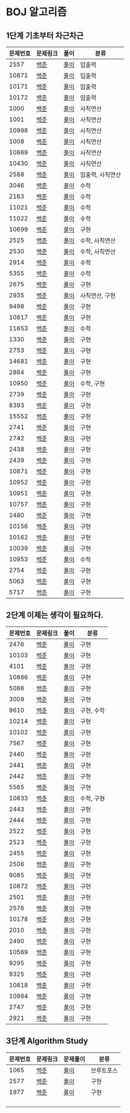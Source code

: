 # BOJ 알고리즘 

## 1단계 기초부터 차근차근



| 문제번호 | 문제링크                                        | 풀이                                                         | 분류             |
| -------- | ----------------------------------------------- | ------------------------------------------------------------ | ---------------- |
| 2557     | [백준](https://www.acmicpc.net/problem/2557)    | [풀이](https://www.acmicpc.net/source/25061950)              | 입출력           |
| 10871    | [백준](https://www.acmicpc.net/problem/10718)   | [풀이](https://www.acmicpc.net/source/25062112)              | 입출력           |
| 10171    | [백준](https://www.acmicpc.net/problem/10171)   | [풀이](https://www.acmicpc.net/source/25062269)              | 입출력           |
| 10172    | [백준](https://www.acmicpc.net/problem/10172)   | [풀이](https://www.acmicpc.net/source/25062414)              | 입출력           |
| 1000     | [백준](https://www.acmicpc.net/problem/1000)    | [풀이](https://www.acmicpc.net/source/25062902)              | 사칙연산         |
| 1001     | [백준](https://www.acmicpc.net/problem/1001)    | [풀이](https://www.acmicpc.net/source/25062945)              | 사칙연산         |
| 10998    | [백준](https://www.acmicpc.net/problem/10998)   | [풀이](https://www.acmicpc.net/source/25062973)              | 사칙연산         |
| 1008     | [백준](https://www.acmicpc.net/problem/1008)    | [풀이](https://www.acmicpc.net/source/25063052)              | 사칙연산         |
| 10869    | [백준](https://www.acmicpc.net/problem/10869)   | [풀이](https://www.acmicpc.net/source/25079645)              | 사칙연산         |
| 10430    | [백준](https://www.acmicpc.net/problem/10430)   | [풀이](https://www.acmicpc.net/source/25081160)              | 사칙연산         |
| 2588     | [백준](https://www.acmicpc.net/problem/2588)    | [풀이](https://www.acmicpc.net/source/25301772)              | 입출력, 사칙연산 |
| 3046     | [백준](https://www.acmicpc.net/problem/3046)    | [풀이](https://www.acmicpc.net/source/25316120)              | 수학             |
| 2163     | [백준](https://www.acmicpc.net/problem/2163)    | [풀이](https://www.acmicpc.net/source/25316403)              | 수학             |
| 11021    | [백준](https://www.acmicpc.net/problem/11021)   | [풀이](https://www.acmicpc.net/source/25317668)              | 수학             |
| 11022    | [백준](https://www.acmicpc.net/problem/11022)   | [풀이](https://www.acmicpc.net/source/25317789)              | 수학             |
| 10699    | [백준](https://www.acmicpc.net/problem/10699)   | [풀이](https://www.acmicpc.net/source/25326999)              | 구현             |
| 2525     | [백준](https://www.acmicpc.net/problem/2525)    | [풀이](https://www.acmicpc.net/source/25350836)              | 수학, 사칙연산   |
| 2530     | [백준](https://www.acmicpc.net/problem/2530)    | [풀이](https://www.acmicpc.net/source/25359057)              | 수학, 사칙연산   |
| 2914     | [백준](https://www.acmicpc.net/problem/2914)    | [풀이](https://www.acmicpc.net/source/25359382)              | 수학             |
| 5355     | [백준](https://www.acmicpc.net/problem/5355)    | [풀이](https://www.acmicpc.net/source/25375942)              | 수학             |
| 2675     | [백준](https://www.acmicpc.net/problem/2675)    | [풀이](https://www.acmicpc.net/source/25384847)              | 구현             |
| 2935     | [백준](https://www.acmicpc.net/problem/2935)    | [풀이](https://www.acmicpc.net/source/25384990)              | 사칙연산, 구현   |
| 9498     | [백준](https://www.acmicpc.net/problem/9498)    | [풀이](https://www.acmicpc.net/source/25385444)              | 구현             |
| 10817    | [백준](https://www.acmicpc.net/problem/10817)   | [풀이](https://www.acmicpc.net/source/25386029)              | 구현             |
| 11653    | [백준](https://www.acmicpc.net/problem/11653)   | [풀이](https://www.acmicpc.net/source/25438902)              | 수학             |
| 1330     | [백준](https://www.acmicpc.net/problem/1330)    | [풀이](https://www.acmicpc.net/source/25454929)              | 구현             |
| 2753     | [백준](https://www.acmicpc.net/problem/2753)    | [풀이](https://www.acmicpc.net/source/25455524)              | 구현             |
| 14681    | [백준](https://www.acmicpc.net/problem/14681)   | [풀이](https://www.acmicpc.net/source/25455754)              | 구현             |
| 2884     | [백준](https://www.acmicpc.net/problem/2884)    | [풀이](https://www.acmicpc.net/source/25456468)              | 구현             |
| 10950    | [백준](https://www.acmicpc.net/problem/10950)   | [풀이](https://www.acmicpc.net/source/25457270)              | 수학, 구현       |
| 2739     | [백준](https://www.acmicpc.net/problem/2739)    | [풀이](https://www.acmicpc.net/source/25457530)              | 구현             |
| 8393     | [백준](https://www.acmicpc.net/problem/8393)    | [풀이](https://www.acmicpc.net/source/25457629)              | 구현             |
| 15552    | [백준](https://www.acmicpc.net/problem/15552)   | [풀이](https://www.acmicpc.net/source/25458119)              | 구현             |
| 2741     | [백준](https://www.acmicpc.net/problem/2741)    | [풀이](https://www.acmicpc.net/source/25458203)              | 구현             |
| 2742     | [백준](https://www.acmicpc.net/problem/2742)    | [풀이](https://www.acmicpc.net/source/25458380)              | 구현             |
| 2438     | [백준](https://www.acmicpc.net/problem/2438)    | [풀이](https://www.acmicpc.net/source/25465201)              | 구현             |
| 2439     | [백준](https://www.acmicpc.net/problem/2439)    | [풀이](https://www.acmicpc.net/source/25465302)              | 구현             |
| 10871    | [백준](https://www.acmicpc.net/problem/10871)   | [풀이](https://www.acmicpc.net/source/25472128)              | 구현             |
| 10952    | [백준](https://www.acmicpc.net/problem/10952)   | [풀이](https://www.acmicpc.net/source/25474504)              | 구현             |
| 10951    | [백준](https://www.acmicpc.net/problem/10951)   | [풀이](https://www.acmicpc.net/source/25475273)              | 구현             |
| 10757    | [백준](https://www.acmicpc.net/problem/10757)   | [풀이](https://www.acmicpc.net/source/25496086)              | 구현             |
| 2480     | [백준](https://www.acmicpc.net/problem/2480)    | [풀이](https://www.acmicpc.net/source/25507696)              | 구현             |
| 10156    | [백준](https://www.acmicpc.net/problem/10156)   | [풀이](https://www.acmicpc.net/source/25508558)              | 구현             |
| 10162    | [백준](https://www.acmicpc.net/problem/10162)   | [풀이](https://www.acmicpc.net/source/25509538)              | 구현             |
| 10039    | [백준](https://www.acmicpc.net/problem/10039)   | [풀이](https://www.acmicpc.net/source/25526432)              | 구현             |
| 10953    | [백준](https://www.acmicpc.net/problem/10953)   | [풀이](https://www.acmicpc.net/source/25526883)              | 수학             |
| 2754     | [백준](https://www.acmicpc.net/source/25527299) | [풀이](https://www.acmicpc.net/source/25527299)              | 구현             |
| 5063     | [백준](https://www.acmicpc.net/problem/5063)    | [풀이](https://www.acmicpc.net/source/25527920)              | 구현             |
| 5717     | [백준](https://www.acmicpc.net/problem/5717)    | [풀이](https://www.acmicpc.net/status?user_id=tkdqja8&problem_id=5717&from_mine=1) | 구현             |



## 2단계 이제는 생각이 필요하다.

| 문제번호 | 문제링크                                      | 풀이                                            | 분류       |
| -------- | --------------------------------------------- | ----------------------------------------------- | ---------- |
| 2476     | [백준](https://www.acmicpc.net/problem/2476)  | [풀이](https://www.acmicpc.net/source/25554951) | 구현       |
| 10103    | [백준](https://www.acmicpc.net/problem/10103) | [풀이](https://www.acmicpc.net/source/25557925) | 구현       |
| 4101     | [백준](https://www.acmicpc.net/problem/4101)  | [풀이](https://www.acmicpc.net/source/25562564) | 구현       |
| 10886    | [백준](https://www.acmicpc.net/problem/10886) | [풀이](https://www.acmicpc.net/source/25563134) | 구현       |
| 5086     | [백준](https://www.acmicpc.net/problem/5086)  | [풀이](https://www.acmicpc.net/source/25563810) | 구현       |
| 3009     | [백준](https://www.acmicpc.net/problem/3009)  | [풀이](https://www.acmicpc.net/source/25564819) | 구현       |
| 9610     | [백준](https://www.acmicpc.net/problem/9610)  | [풀이](https://www.acmicpc.net/source/25565201) | 구현, 수학 |
| 10214    | [백준](https://www.acmicpc.net/problem/10214) | [풀이](https://www.acmicpc.net/source/25565786) | 구현       |
| 10102    | [백준](https://www.acmicpc.net/problem/10102) | [풀이](https://www.acmicpc.net/source/25570117) | 구현       |
| 7567     | [백준](https://www.acmicpc.net/problem/7567)  | [풀이](https://www.acmicpc.net/source/25571358) | 구현       |
| 2440     | [백준](https://www.acmicpc.net/problem/2440)  | [풀이](https://www.acmicpc.net/source/25571788) | 구현       |
| 2441     | [백준](https://www.acmicpc.net/problem/2441)  | [풀이](https://www.acmicpc.net/source/25571871) | 구현       |
| 2442     | [백준](https://www.acmicpc.net/problem/2442)  | [풀이](https://www.acmicpc.net/source/25572222) | 구현       |
| 5565     | [백준](https://www.acmicpc.net/problem/5565)  | [풀이](https://www.acmicpc.net/source/25583479) | 구현       |
| 10833    | [백준](https://www.acmicpc.net/problem/10833) | [풀이](https://www.acmicpc.net/source/25592198) | 수학, 구현 |
| 2443     | [백준](https://www.acmicpc.net/problem/2443)  | [풀이](https://www.acmicpc.net/source/25593312) | 구현       |
| 2444     | [백준](https://www.acmicpc.net/problem/2444)  | [풀이](https://www.acmicpc.net/source/25593550) | 구현       |
| 2522     | [백준](https://www.acmicpc.net/problem/2522)  | [풀이](https://www.acmicpc.net/source/25593656) | 구현       |
| 2523     | [백준](https://www.acmicpc.net/problem/2523)  | [풀이](https://www.acmicpc.net/source/25593923) | 구현       |
| 2455     | [백준](https://www.acmicpc.net/problem/2455)  | [풀이](https://www.acmicpc.net/source/25629341) | 구현       |
| 2506     | [백준](https://www.acmicpc.net/problem/2506)  | [풀이](https://www.acmicpc.net/source/25630580) | 구현       |
| 9085     | [백준](https://www.acmicpc.net/problem/9085)  | [풀이](https://www.acmicpc.net/source/25672068) | 구현       |
| 10872    | [백준](https://www.acmicpc.net/problem/10872) | [풀이](https://www.acmicpc.net/source/25672389) | 구현       |
| 2501     | [백준](https://www.acmicpc.net/problem/2501)  | [풀이](https://www.acmicpc.net/source/25672903) | 구현       |
| 2576     | [백준](https://www.acmicpc.net/problem/2576)  | [풀이](https://www.acmicpc.net/source/25716813) | 구현       |
| 10178    | [백준](https://www.acmicpc.net/problem/10178) | [풀이](https://www.acmicpc.net/source/25716938) | 구현       |
| 2010     | [백준](https://www.acmicpc.net/problem/2010)  | [풀이](https://www.acmicpc.net/source/25754268) | 구현       |
| 2490     | [백준](https://www.acmicpc.net/problem/2490)  | [풀이](https://www.acmicpc.net/source/25754496) | 구현       |
| 10569    | [백준](https://www.acmicpc.net/problem/10569) | [풀이](https://www.acmicpc.net/source/25755160) | 구현       |
| 9295     | [백준](https://www.acmicpc.net/problem/9295)  | [풀이](https://www.acmicpc.net/source/25755296) | 구현       |
| 9325     | [백준](https://www.acmicpc.net/problem/9325)  | [풀이](https://www.acmicpc.net/source/25755539) | 구현       |
| 10818    | [백준](https://www.acmicpc.net/problem/10818) | [풀이](https://www.acmicpc.net/source/25755871) | 구현       |
| 10984    | [백준](https://www.acmicpc.net/problem/10984) | [풀이](https://www.acmicpc.net/source/25783832) | 구현       |
| 2747     | [백준](https://www.acmicpc.net/problem/2747)  | [풀이](https://www.acmicpc.net/source/25790229) | 구현       |
| 2921     | [백준](https://www.acmicpc.net/problem/2921)  | [풀이](https://www.acmicpc.net/source/25790528) | 구현       |



## 3단계 Algorithm Study



| 문제번호 | 문제링크                                     | 문제풀이                                        | 분류       |
| -------- | -------------------------------------------- | ----------------------------------------------- | ---------- |
| 1065     | [백준](https://www.acmicpc.net/problem/1065) | [풀이](https://www.acmicpc.net/source/26632320) | 브루트포스 |
| 2577     | [백준](https://www.acmicpc.net/problem/2577) | [풀이](https://www.acmicpc.net/source/26676694) | 구현       |
| 1977     | [백준](https://www.acmicpc.net/problem/1977) | [풀이](https://www.acmicpc.net/source/26678070) | 구현       |
|          |                                              |                                                 |            |
|          |                                              |                                                 |            |
|          |                                              |                                                 |            |
|          |                                              |                                                 |            |


